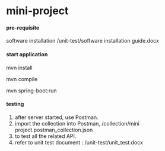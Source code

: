 # mini-project

#### pre-requisite
software installation /unit-test/software installation guide.docx


####  start application
mvn install

mvn compile

mvn spring-boot:run

#### testing
1. after server started, use Postman.
2. import the collection into Postman, /collection/mini project.postman_collection.json
3. to test all the related API.
4. refer to unit test document :   /unit-test/unit_test.docx